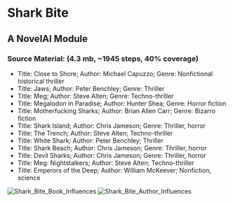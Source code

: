 # Shark Bite
## A NovelAI Module

### Source Material: (4.3 mb, ~1945 steps, 40% coverage)
- Title: Close to Shore; Author: Michael Capuzzo; Genre: Nonfictional historical thriller
- Title: Jaws; Author: Peter Benchley; Genre: Thriller
- Title: Meg; Author: Steve Alten; Genre: Techno-thriller
- Title: Megalodon in Paradise; Author: Hunter Shea; Genre: Horror fiction
- Title: Motherfucking Sharks; Author: Brian Allen Carr; Genre: Bizarro fiction
- Title: Shark Island; Author: Chris Jameson; Genre: Thriller, horror
- Title: The Trench; Author: Steve Alten; Techno-thriller
- Title: White Shark; Author: Peter Benchley; Thriller
- Title: Shark Beach; Author: Chris Jameson; Genre: Thriller, horror
- Title: Devil Sharks; Author: Chris Jameson; Genre: Thriller, horror
- Title: Meg: Nightstalkers; Author: Steve Alten; Techno-thriller
- Title: Emperors of the Deep; Author: William McKeever; Nonfiction, science


![Shark_Bite_Book_Influences](https://user-images.githubusercontent.com/89365381/130378668-150c7855-1595-4cb1-9030-036da94b02bb.png)
![Shark_Bite_Author_Influences](https://user-images.githubusercontent.com/89365381/130378709-f59558da-0715-4c78-a4ad-d512252a6d61.png)
